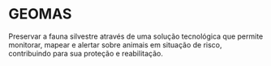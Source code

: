 # GEOMAS
Preservar a fauna silvestre através de uma solução tecnológica que permite monitorar, mapear e alertar sobre animais em situação de risco, contribuindo para sua proteção e reabilitação.
